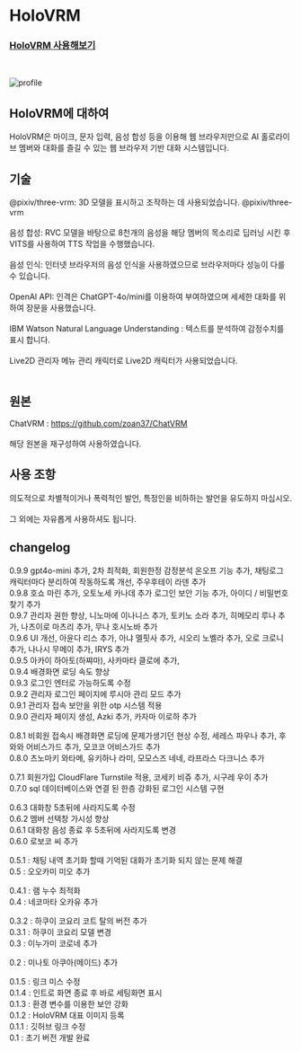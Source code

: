 <h1>HoloVRM</h1>

<h3><a href="https://www.holovrm.com">HoloVRM 사용해보기</a></h3><br>

![profile](https://github.com/MelissaJSM/holoVRM/assets/91932382/a64aabe2-9c5d-4d3c-8416-090b3a580e86)

<h2>HoloVRM에 대하여</h2>
HoloVRM은 마이크, 문자 입력, 음성 합성 등을 이용해 웹 브라우저만으로 AI 홀로라이브 멤버와 대화를 즐길 수 있는 웹 브라우저 기반 대화 시스템입니다.

<h2>기술</h2>
@pixiv/three-vrm: 3D 모델을 표시하고 조작하는 데 사용되었습니다. @pixiv/three-vrm<br><br>
음성 합성: RVC 모델을 바탕으로 8천개의 음성을 해당 멤버의 목소리로 딥러닝 시킨 후 VITS를 사용하여 TTS 작업을 수행했습니다.<br><br>
음성 인식: 인터넷 브라우저의 음성 인식을 사용하였으므로 브라우저마다 성능이 다를 수 있습니다.<br><br>
OpenAI API: 인격은 ChatGPT-4o/mini를 이용하여 부여하였으며 세세한 대화를 위하여 장문을 사용했습니다.<br><br>
IBM Watson Natural Language Understanding : 텍스트를 분석하여 감정수치를 표시 합니다.<br><br>
Live2D 관리자 메뉴 관리 캐릭터로 Live2D 캐릭터가 사용되었습니다.<br><br>

<h2>원본</h2>
ChatVRM : <a href="https://github.com/zoan37/ChatVRM">https://github.com/zoan37/ChatVRM</a><br><br>
해당 원본을 재구성하여 사용하였습니다.

<h2>사용 조항</h2>
의도적으로 차별적이거나 폭력적인 발언, 특정인을 비하하는 발언을 유도하지 마십시오.<br><br>
그 외에는 자유롭게 사용하셔도 됩니다.<br>


<h2>changelog</h2>

0.9.9 gpt4o-mini 추가, 2차 최적화, 회원한정 감정분석 온오프 기능 추가, 채팅로그 캐릭터마다 분리하여 작동하도록 개선, 주우후테이 라덴 추가<br>
0.9.8 호쇼 마린 추가, 오토노세 카나데 추가 로그인 보안 기능 추가, 아이디 / 비밀번호 찾기 추가<br>
0.9.7 관리자 권한 향상, 니노마에 이나니스 추가, 토키노 소라 추가, 히메모리 루나 추가, 나츠이로 마츠리 추가, 무나 호시노바 추가<br>
0.9.6 UI 개선, 아윤다 리스 추가, 아냐 멜핏사 추가, 시오리 노벨라 추가, 오로 크로니 추가, 나나시 무메이 추가, IRYS 추가<br>
0.9.5 아카이 하아토(하쨔마), 사카마타 클로에 추가, <br>
0.9.4 배경화면 로딩 속도 향상<br>
0.9.3 로그인 엔터로 가능하도록 수정<br>
0.9.2 관리자 로그인 페이지에 루시아 관리 모드 추가<br>
0.9.1 관리자 접속 보안을 위한 otp 시스템 적용<br>
0.9.0 관리자 페이지 생성, Azki 추가, 카자마 이로하 추가<br>

0.8.1 비회원 접속시 배경화면 로딩에 문제가생기던 현상 수정, 세레스 파우나 추가, 후와와 어비스가드 추가, 모코코 어비스가드 추가<br>
0.8.0 츠노마키 와타메, 유키하나 라미, 모모스즈 네네, 라프라스 다크니스 추가<br>

0.7.1 회원가입 CloudFlare Turnstile 적용, 코세키 비쥬 추가, 시구레 우이 추가<br>
0.7.0 sql 데이터베이스와 연결 된 한층 강화된 로그인 시스템 구현<br>

0.6.3 대화창 5초뒤에 사라지도록 수정<br>
0.6.2 멤버 선택창 가시성 향상<br>
0.6.1 대화창 음성 종료 후 5초뒤에 사라지도록 변경<br>
0.6.0 로보코 씨 추가<br>

0.5.1 : 채팅 내역 초기화 할때 기억된 대화가 초기화 되지 않는 문제 해결<br>
0.5 : 오오카미 미오 추가<br>

0.4.1 : 램 누수 최적화<br>
0.4 : 네코마타 오카유 추가<br>

0.3.2 : 하쿠이 코요리 코트 탈의 버전 추가<br>
0.3.1 : 하쿠이 코요리 모델 변경<br>
0.3 : 이누가미 코로네 추가<br>

0.2 : 미나토 아쿠아(메이드) 추가<br>

0.1.5 : 링크 미스 수정<br>
0.1.4 : 인트로 화면 종료 후 바로 세팅화면 표시<br>
0.1.3 : 환경 변수를 이용한 보안 강화<br>
0.1.2 : HoloVRM 대표 이미지 등록<br>
0.1.1 : 깃허브 링크 수정<br>
0.1 : 초기 버전 개발 완료<br>


